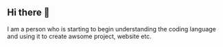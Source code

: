 ## Hi there 👋
I am a person who is starting to begin understanding the coding language and using it to create awsome project, website etc.

<!--
**BCPWD/BCPWD** is a ✨ _special_ ✨ repository because its `README.md` (this file) appears on your GitHub profile.

Here are some ideas to get you started:

- 🔭 I’m currently working on ... This portfolio
- 🌱 I’m currently learning ... python, java
- 👯 I’m looking to collaborate on ... something
- 🤔 I’m looking for help with ... somewhat everthing
- 💬 Ask me about ... My life 
- 📫 How to reach me: ... through my email
- 😄 Pronouns: ... he/him/his
- ⚡ Fun fact: ... I do enjoy this
-->
